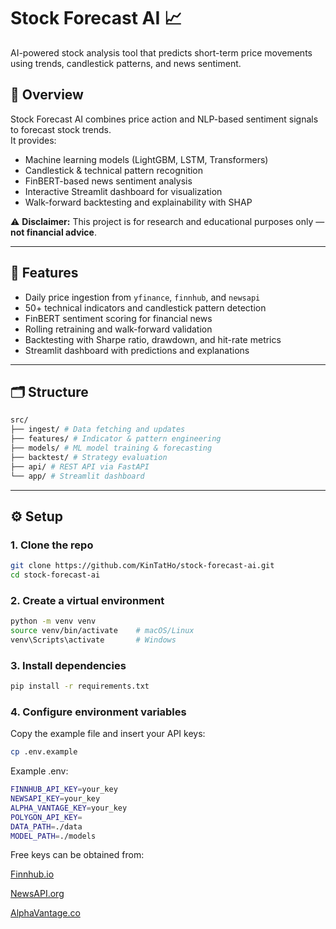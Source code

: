 # Stock Forecast AI 📈

AI-powered stock analysis tool that predicts short-term price movements using trends, candlestick patterns, and news sentiment.

## 🚀 Overview

Stock Forecast AI combines price action and NLP-based sentiment signals to forecast stock trends.  
It provides:

- Machine learning models (LightGBM, LSTM, Transformers)
- Candlestick & technical pattern recognition
- FinBERT-based news sentiment analysis
- Interactive Streamlit dashboard for visualization
- Walk-forward backtesting and explainability with SHAP

⚠️ **Disclaimer:** This project is for research and educational purposes only — **not financial advice**.

---

## 🧩 Features

- Daily price ingestion from `yfinance`, `finnhub`, and `newsapi`
- 50+ technical indicators and candlestick pattern detection
- FinBERT sentiment scoring for financial news
- Rolling retraining and walk-forward validation
- Backtesting with Sharpe ratio, drawdown, and hit-rate metrics
- Streamlit dashboard with predictions and explanations

---

## 🗂️ Structure
```bash
src/
├── ingest/ # Data fetching and updates
├── features/ # Indicator & pattern engineering
├── models/ # ML model training & forecasting
├── backtest/ # Strategy evaluation
├── api/ # REST API via FastAPI
└── app/ # Streamlit dashboard
```

---

## ⚙️ Setup

### 1. Clone the repo

```bash
git clone https://github.com/KinTatHo/stock-forecast-ai.git
cd stock-forecast-ai
```

### 2. Create a virtual environment

```bash
python -m venv venv
source venv/bin/activate    # macOS/Linux
venv\Scripts\activate       # Windows
```

### 3. Install dependencies

```bash
pip install -r requirements.txt
```

### 4. Configure environment variables

Copy the example file and insert your API keys:

```bash
cp .env.example
```

Example .env:

```bash
FINNHUB_API_KEY=your_key
NEWSAPI_KEY=your_key
ALPHA_VANTAGE_KEY=your_key
POLYGON_API_KEY=
DATA_PATH=./data
MODEL_PATH=./models
```

Free keys can be obtained from:

[Finnhub.io](https://finnhub.io)

[NewsAPI.org](https://newsapi.org/)

[AlphaVantage.co](https://www.alphavantage.co/)
